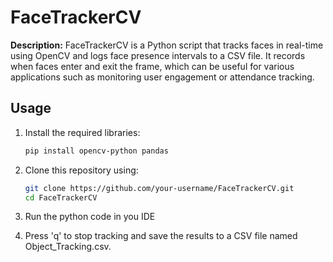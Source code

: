 # FaceTrackerCV

**Description:** FaceTrackerCV is a Python script that tracks faces in real-time using OpenCV and logs face presence intervals to a CSV file. It records when faces enter and exit the frame, which can be useful for various applications such as monitoring user engagement or attendance tracking.

## Usage

1. Install the required libraries:

   ```bash
   pip install opencv-python pandas

2. Clone this repository using:
    ```bash
    git clone https://github.com/your-username/FaceTrackerCV.git
    cd FaceTrackerCV

4. Run the python code in you IDE
   
5. Press 'q' to stop tracking and save the results to a CSV file named Object_Tracking.csv.
